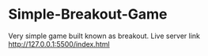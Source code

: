 # Simple-Breakout-Game
Very simple game built known as breakout.
Live server link http://127.0.0.1:5500/index.html

